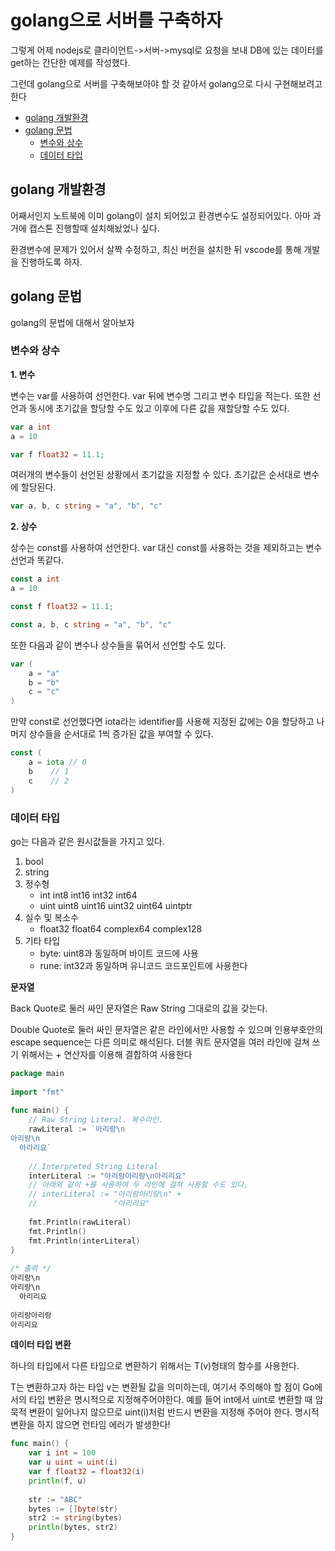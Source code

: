 # golang으로 서버를 구축하자

그렇게 어제 nodejs로 클라이언트->서버->mysql로 요청을 보내 DB에 있는 데이터를 get하는 간단한 예제를 작성했다.

그런데 golang으로 서버를 구축해보아야 할 것 같아서 golang으로 다시 구현해보려고 한다

- [golang 개발환경](#golang-개발환경)
- [golang 문법](#golang-문법)
  - [변수와 상수](#변수와-상수)
  - [데이터 타입](#데이터-타입)

## golang 개발환경

어째서인지 노트북에 이미 golang이 설치 되어있고 환경변수도 설정되어있다. 아마 과거에 캡스톤 진행할때 설치해놨었나 싶다.

환경변수에 문제가 있어서 살짝 수정하고, 최신 버전을 설치한 뒤 vscode를 통해 개발을 진행하도록 하자.

## golang 문법

golang의 문법에 대해서 알아보자

### 변수와 상수

<b>1. 변수</b>

변수는 var를 사용하여 선언한다. var 뒤에 변수명 그리고 변수 타입을 적는다. 또한 선언과 동시에 초기값을 할당할 수도 있고 이후에 다른 값을 재할당할 수도 있다.

```go
var a int
a = 10

var f float32 = 11.1;
```

여러개의 변수들이 선언된 상황에서 초기값을 지정할 수 있다. 초기값은 순서대로 변수에 할당된다.

```go
var a, b, c string = "a", "b", "c"
```

<b>2. 상수</b>

상수는 const를 사용하여 선언한다. var 대신 const를 사용하는 것을 제외하고는 변수 선언과 똑같다.

```go
const a int
a = 10

const f float32 = 11.1;
```

```go
const a, b, c string = "a", "b", "c"
```

또한 다음과 같이 변수나 상수들을 묶어서 선언할 수도 있다.

```go
var (
	a = "a"
	b = "b"
	c = "c"
)
```

만약 const로 선언했다면 iota라는 identifier를 사용해 지정된 값에는 0을 할당하고 나머지 상수들을 순서대로 1씩 증가된 값을 부여할 수 있다.

```go
const (
	a = iota // 0
	b	 // 1
	c	 // 2
)
```

### 데이터 타입

go는 다음과 같은 원시값들을 가지고 있다.

1. bool
2. string
3. 정수형
	- int int8 int16 int32 int64
	- uint uint8 uint16 uint32 uint64 uintptr
4. 실수 및 복소수
	- float32 float64 complex64 complex128
5. 기타 타입
	- byte: uint8과 동일하며 바이트 코드에 사용
	- rune: int32과 동일하며 유니코드 코드포인트에 사용한다
	
<b>문자열</b>

Back Quote로 둘러 싸인 문자열은 Raw String 그대로의 값을 갖는다.

Double Quote로 둘러 싸인 문자열은 같은 라인에서만 사용할 수 있으며 인용부호안의 escape sequence는 다른 의미로 해석된다. 더블 쿼트 문자열을 여러 라인에 걸쳐 쓰기 위해서는 + 연산자를 이용해 결합하여 사용한다

```go
package main
 
import "fmt"
 
func main() {
    // Raw String Literal. 복수라인.
    rawLiteral := `아리랑\n
아리랑\n
  아라리요`
 
    // Interpreted String Literal
    interLiteral := "아리랑아리랑\n아리리요"
    // 아래와 같이 +를 사용하여 두 라인에 걸쳐 사용할 수도 있다.
    // interLiteral := "아리랑아리랑\n" + 
    //                 "아리리요"   
 
    fmt.Println(rawLiteral)
    fmt.Println()
    fmt.Println(interLiteral)
}
 
/* 출력 */
아리랑\n
아리랑\n
  아리리요
   
아리랑아리랑
아리리요
```

<b>데이터 타입 변환</b>

하나의 타입에서 다른 타입으로 변환하기 위해서는 T(v)형태의 함수를 사용한다.

T는 변환하고자 하는 타입 v는 변환될 값을 의미하는데, 여기서 주의해야 할 점이 Go에서의 타입 변환은 명시적으로 지정해주어야한다. 예를 들어 int에서 uint로 변환할 때 암묵적 변환이 일어나지 않으므로 uint(i)처럼 반드시 변환을 지정해 주어야 한다. 명시적 변환을 하지 않으면 런타임 에러가 발생한다!

```go
func main() {
    var i int = 100
    var u uint = uint(i)
    var f float32 = float32(i)  
    println(f, u)
 
    str := "ABC"
    bytes := []byte(str)
    str2 := string(bytes)
    println(bytes, str2)
}
```
